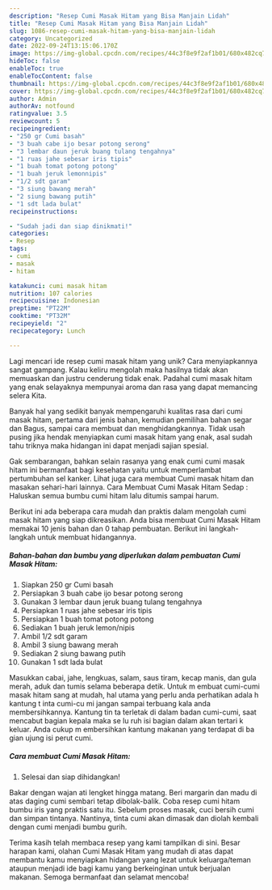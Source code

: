 ```yaml
---
description: "Resep Cumi Masak Hitam yang Bisa Manjain Lidah"
title: "Resep Cumi Masak Hitam yang Bisa Manjain Lidah"
slug: 1086-resep-cumi-masak-hitam-yang-bisa-manjain-lidah
category: Uncategorized
date: 2022-09-24T13:15:06.170Z
image: https://img-global.cpcdn.com/recipes/44c3f8e9f2af1b01/680x482cq70/cumi-masak-hitam-foto-resep-utama.jpg
hideToc: false
enableToc: true
enableTocContent: false
thumbnail: https://img-global.cpcdn.com/recipes/44c3f8e9f2af1b01/680x482cq70/cumi-masak-hitam-foto-resep-utama.jpg
cover: https://img-global.cpcdn.com/recipes/44c3f8e9f2af1b01/680x482cq70/cumi-masak-hitam-foto-resep-utama.jpg
author: Admin
authorAv: notfound
ratingvalue: 3.5
reviewcount: 5
recipeingredient:
- "250 gr Cumi basah"
- "3 buah cabe ijo besar potong serong"
- "3 lembar daun jeruk buang tulang tengahnya"
- "1 ruas jahe sebesar iris tipis"
- "1 buah tomat potong potong"
- "1 buah jeruk lemonnipis"
- "1/2 sdt garam"
- "3 siung bawang merah"
- "2 siung bawang putih"
- "1 sdt lada bulat"
recipeinstructions:

- "Sudah jadi dan siap dinikmati!"
categories:
- Resep
tags:
- cumi
- masak
- hitam

katakunci: cumi masak hitam 
nutrition: 107 calories
recipecuisine: Indonesian
preptime: "PT22M"
cooktime: "PT32M"
recipeyield: "2"
recipecategory: Lunch

---
```





Lagi mencari ide resep cumi masak hitam yang unik? Cara menyiapkannya sangat gampang. Kalau keliru mengolah maka hasilnya tidak akan memuaskan dan justru cenderung tidak enak. Padahal cumi masak hitam yang enak selayaknya mempunyai aroma dan rasa yang dapat memancing selera Kita.





Banyak hal yang sedikit banyak mempengaruhi kualitas rasa dari cumi masak hitam, pertama dari jenis bahan, kemudian pemilihan bahan segar dan Bagus, sampai cara membuat dan menghidangkannya. Tidak usah pusing jika hendak menyiapkan cumi masak hitam yang enak,      asal sudah tahu triknya maka hidangan ini dapat menjadi sajian spesial.














Gak sembarangan, bahkan selain rasanya yang enak cumi cumi masak hitam ini bermanfaat bagi kesehatan yaitu untuk memperlambat pertumbuhan sel kanker. Lihat juga cara membuat Cumi masak hitam dan masakan sehari-hari lainnya. Cara Membuat Cumi Masak Hitam Sedap : Haluskan semua bumbu cumi hitam lalu ditumis sampai harum.






Berikut ini ada beberapa cara mudah dan praktis dalam mengolah cumi masak hitam yang siap dikreasikan. Anda bisa membuat Cumi Masak Hitam memakai 10 jenis bahan dan 0 tahap pembuatan. Berikut ini langkah-langkah untuk membuat hidangannya.

<!--inarticleads1-->

##### Bahan-bahan dan bumbu yang diperlukan dalam pembuatan Cumi Masak Hitam:

1. Siapkan 250 gr Cumi basah
1. Persiapkan 3 buah cabe ijo besar potong serong
1. Gunakan 3 lembar daun jeruk buang tulang tengahnya
1. Persiapkan 1 ruas jahe sebesar iris tipis
1. Persiapkan 1 buah tomat potong potong
1. Sediakan 1 buah jeruk lemon/nipis
1. Ambil 1/2 sdt garam
1. Ambil 3 siung bawang merah
1. Sediakan 2 siung bawang putih
1. Gunakan 1 sdt lada bulat


Masukkan cabai, jahe, lengkuas, salam, saus tiram, kecap manis, dan gula merah, aduk dan tumis selama beberapa detik. Untuk m embuat cumi-cumi masak hitam sang at mudah, hal utama yang perlu anda perhatikan adala h kantung t inta cumi-cu mi jangan sampai terbuang kala anda membersihkannya. Kantung tin ta terletak di dalam badan cumi-cumi, saat mencabut bagian kepala maka se lu ruh isi bagian dalam akan tertari k keluar. Anda cukup m embersihkan kantung makanan yang terdapat di ba gian ujung isi perut cumi. 

<!--inarticleads2-->

##### Cara membuat Cumi Masak Hitam:


1. Selesai dan siap dihidangkan!

Bakar dengan wajan ati lengket hingga matang. Beri margarin dan madu di atas daging cumi sembari tetap dibolak-balik. Coba resep cumi hitam bumbu iris yang praktis satu itu. Sebelum proses masak, cuci bersih cumi dan simpan tintanya. Nantinya, tinta cumi akan dimasak dan diolah kembali dengan cumi menjadi bumbu gurih. 

Terima kasih telah membaca resep yang kami tampilkan di sini. Besar harapan kami, olahan Cumi Masak Hitam yang mudah di atas dapat membantu kamu menyiapkan hidangan yang lezat untuk keluarga/teman ataupun menjadi ide bagi kamu yang berkeinginan untuk berjualan makanan. Semoga bermanfaat dan selamat mencoba!
